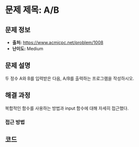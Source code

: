 # 문제 제목: A/B

## 문제 정보
- **출처:** https://www.acmicpc.net/problem/1008
- **난이도:** Medium

## 문제 설명
두 정수 A와 B를 입력받은 다음, A/B를 출력하는 프로그램을 작성하시오.

## 해결 과정
복합적인 함수를 사용하는 방법과 input 함수에 대해 자세히 접근했다.

### 접근 방법

## 코드
```python
